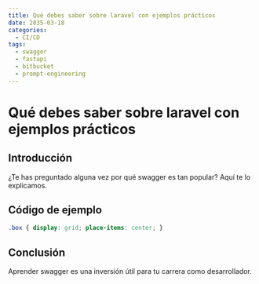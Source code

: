 ```yaml
---
title: Qué debes saber sobre laravel con ejemplos prácticos
date: 2035-03-18
categories:
  - CI/CD
tags:
  - swagger
  - fastapi
  - bitbucket
  - prompt-engineering
---
```


# Qué debes saber sobre laravel con ejemplos prácticos

## Introducción

¿Te has preguntado alguna vez por qué swagger es tan popular? Aquí te lo explicamos.

## Código de ejemplo

```css
.box { display: grid; place-items: center; }
```

## Conclusión

Aprender swagger es una inversión útil para tu carrera como desarrollador.